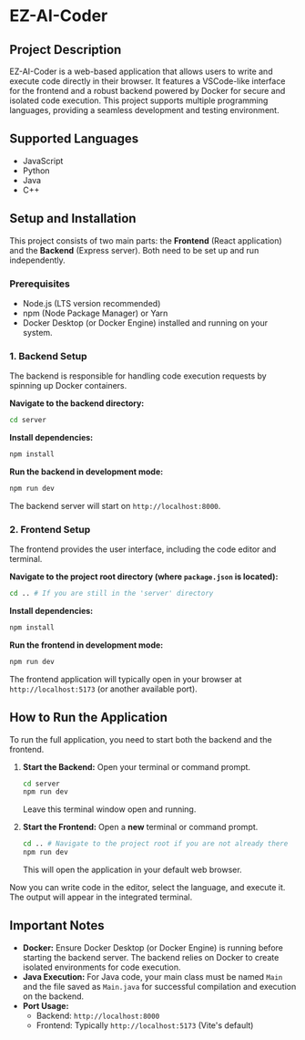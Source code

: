 # EZ-AI-Coder

## Project Description

EZ-AI-Coder is a web-based application that allows users to write and execute code directly in their browser. It features a VSCode-like interface for the frontend and a robust backend powered by Docker for secure and isolated code execution. This project supports multiple programming languages, providing a seamless development and testing environment.

## Supported Languages

*   JavaScript
*   Python
*   Java
*   C++

## Setup and Installation

This project consists of two main parts: the **Frontend** (React application) and the **Backend** (Express server). Both need to be set up and run independently.

### Prerequisites

*   Node.js (LTS version recommended)
*   npm (Node Package Manager) or Yarn
*   Docker Desktop (or Docker Engine) installed and running on your system.

### 1. Backend Setup

The backend is responsible for handling code execution requests by spinning up Docker containers.

**Navigate to the backend directory:**

```bash
cd server
```

**Install dependencies:**

```bash
npm install
```

**Run the backend in development mode:**

```bash
npm run dev
```
The backend server will start on `http://localhost:8000`.

### 2. Frontend Setup

The frontend provides the user interface, including the code editor and terminal.

**Navigate to the project root directory (where `package.json` is located):**

```bash
cd .. # If you are still in the 'server' directory
```

**Install dependencies:**

```bash
npm install
```

**Run the frontend in development mode:**

```bash
npm run dev
```
The frontend application will typically open in your browser at `http://localhost:5173` (or another available port).

## How to Run the Application

To run the full application, you need to start both the backend and the frontend.

1.  **Start the Backend:**
    Open your terminal or command prompt.
    ```bash
    cd server
    npm run dev
    ```
    Leave this terminal window open and running.

2.  **Start the Frontend:**
    Open a **new** terminal or command prompt.
    ```bash
    cd .. # Navigate to the project root if you are not already there
    npm run dev
    ```
    This will open the application in your default web browser.

Now you can write code in the editor, select the language, and execute it. The output will appear in the integrated terminal.

## Important Notes

*   **Docker:** Ensure Docker Desktop (or Docker Engine) is running before starting the backend server. The backend relies on Docker to create isolated environments for code execution.
*   **Java Execution:** For Java code, your main class must be named `Main` and the file saved as `Main.java` for successful compilation and execution on the backend.
*   **Port Usage:**
    *   Backend: `http://localhost:8000`
    *   Frontend: Typically `http://localhost:5173` (Vite's default)